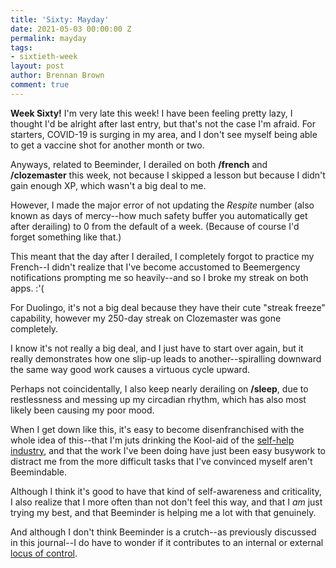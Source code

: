 ```yaml
---
title: 'Sixty: Mayday'
date: 2021-05-03 00:00:00 Z
permalink: mayday
tags:
- sixtieth-week
layout: post
author: Brennan Brown
comment: true
---
```


**Week Sixty!** I'm very late this week! I have been feeling pretty lazy, I thought I'd be alright after last entry, but that's not the case I'm afraid. For starters, COVID-19 is surging in my area, and I don't see myself being able to get a vaccine shot for another month or two. 

Anyways, related to Beeminder, I derailed on both **/french** and **/clozemaster** this week, not because I skipped a lesson but because I didn't gain enough XP, which wasn't a big deal to me. 

However, I made the major error of not updating the *Respite* number (also known as days of mercy--how much safety buffer you automatically get after derailing) to 0 from the default of a week. (Because of course I'd forget something like that.)

This meant that the day after I derailed, I completely forgot to practice my French--I didn't realize that I've become accustomed to Beemergency notifications prompting me so heavily--and so I broke my streak on both apps. :'(

For Duolingo, it's not a big deal because they have their cute "streak freeze" capability, however my 250-day streak on Clozemaster was gone completely. 

I know it's not really a big deal, and I just have to start over again, but it really demonstrates how one slip-up leads to another--spiralling downward the same way good work causes a virtuous cycle upward.

Perhaps not coincidentally, I also keep nearly derailing on **/sleep**, due to restlessness and messing up my circadian rhythm, which has also most likely been causing my poor mood.

When I get down like this, it's easy to become disenfranchised with the whole idea of this--that I'm juts drinking the Kool-aid of the [self-help industry](https://www.newyorker.com/magazine/2018/01/15/improving-ourselves-to-death), and that the work I've been doing have just been easy busywork to distract me from the more difficult tasks that I've convinced myself aren't Beemindable. 

Although I think it's good to have that kind of self-awareness and criticality, I also realize that I more often than not don't feel this way, and that I *am* just trying my best, and that Beeminder is helping me a lot with that genuinely.

And although I don't think Beeminder is a crutch--as previously discussed in this journal--I do have to wonder if it contributes to an internal or external [locus of control](https://en.wikipedia.org/wiki/Locus_of_control).

